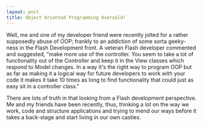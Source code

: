 ```yaml
---
layout: post
title: Object Oriented Programming Oversold!
---
```


Well, me and one of my developer friend were recently jolted for a rather supposedly abuse of OOP; frankly to an addiction of some sorta geeky-ness in the Flash Development front. A veteran Flash developer commented and suggested, "make more use of the controller. You seem to take a lot of functionality out of the Controller and keep it in the View classes which respond to Model changes. In a way it's the right way to program OOP but as far as making it a logical way for future developers to work with your code it makes it take 10 times as long to find functionality that could just as easy sit in a controller class."

There are lots of truth in that looking from a Flash development perspective. Me and my friends have been recently, thus, thinking a lot on the way we work, code and structure applications and trying to mend our ways before it takes a back-stage and start living in our own castles.